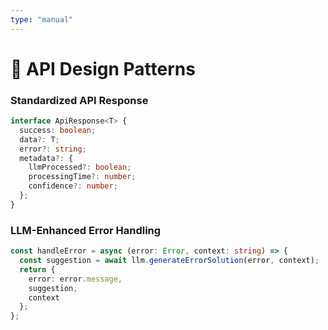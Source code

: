```yaml
---
type: "manual"
---
```


# 🔄 API Design Patterns

### Standardized API Response

```typescript
interface ApiResponse<T> {
  success: boolean;
  data?: T;
  error?: string;
  metadata?: {
    llmProcessed?: boolean;
    processingTime?: number;
    confidence?: number;
  };
}
```

### LLM-Enhanced Error Handling

```typescript
const handleError = async (error: Error, context: string) => {
  const suggestion = await llm.generateErrorSolution(error, context);
  return {
    error: error.message,
    suggestion,
    context
  };
};
```

